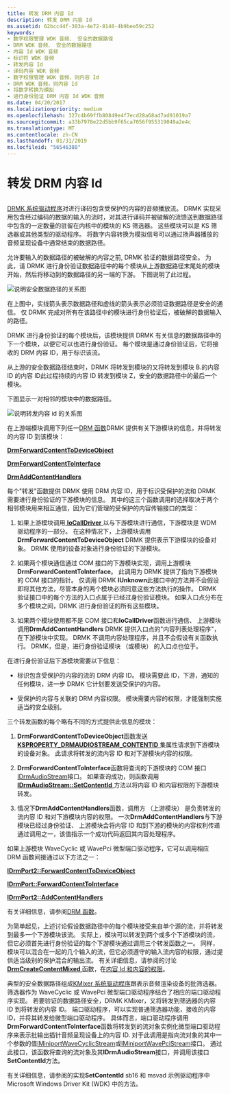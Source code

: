 ```yaml
---
title: 转发 DRM 内容 Id
description: 转发 DRM 内容 Id
ms.assetid: 62bcc44f-303a-4e72-8140-4b9bee59c252
keywords:
- 数字权限管理 WDK 音频、 安全的数据路径
- DRM WDK 音频、 安全的数据路径
- 内容 Id WDK 音频
- 标识符 WDK 音频
- 转发内容 Id
- 译码内容 WDK 音频
- 数字权限管理 WDK 音频，则内容 Id
- DRM WDK 音频，则内容 Id
- 将数字转换为模拟
- 进行身份验证 DRM 内容 Id WDK 音频
ms.date: 04/20/2017
ms.localizationpriority: medium
ms.openlocfilehash: 327c4b69ffb80849e4f7ecd28a68ad7ad91019a7
ms.sourcegitcommit: a33b7978e22d5bb9f65ca7056f955319049a2e4c
ms.translationtype: MT
ms.contentlocale: zh-CN
ms.lasthandoff: 01/31/2019
ms.locfileid: "56546388"
---
```

# <a name="forwarding-drm-content-ids"></a>转发 DRM 内容 Id


## <span id="forwarding_drm_content_ids"></span><span id="FORWARDING_DRM_CONTENT_IDS"></span>


[DRMK 系统驱动程序](kernel-mode-wdm-audio-components.md#drmk_system_driver)对进行译码包含受保护的内容的音频播放流。 DRMK 实现采用包含经过编码的数据的输入的流时，对其进行译码并被破解的流馈送到数据路径中包含的一定数量的驻留在内核中的模块的 KS 筛选器。 这些模块可以是 KS 筛选器或其他类型的驱动程序。 将数字内容转换为模拟信号可以通过扬声器播放的音频呈现设备中通常结束的数据路径。

允许要输入的数据路径的被破解的内容之前, DRMK 验证的数据路径安全。 为此，请 DRMK 进行身份验证数据路径中的每个模块从上游数据路径末尾处的模块开始，然后将移动到的数据路径的另一端的下游。 下图说明了此过程。

![说明安全数据路径的关系图](images/securepath.png)

在上图中，实线箭头表示数据路径和虚线的箭头表示必须验证数据路径是安全的通信。 仅 DRMK 完成对所有在该路径中的模块进行身份验证后，被破解的数据输入的路径。

DRMK 进行身份验证的每个模块后，该模块提供 DRMK 有关信息的数据路径中的下一个模块，以便它可以也进行身份验证。 每个模块是通过身份验证后，它将接收的 DRM 内容 ID，用于标识该流。

从上游的安全数据路径结束时，DRMK 将转发到模块的又将转发到模块 B.的内容 ID 的内容 ID此过程持续的内容 ID 转发到模块 Z，安全的数据路径中的最后一个模块。

下图显示一对相邻的模块中的数据路径。

![说明转发内容 id 的关系图](images/forwardid.png)

在上游端模块调用下列任一[DRM 函数](https://msdn.microsoft.com/library/windows/hardware/ff536356)DRMK 提供有关下游模块的信息，并将转发的内容 ID 到该模块：

[**DrmForwardContentToDeviceObject**](https://msdn.microsoft.com/library/windows/hardware/ff536351)

[**DrmForwardContentToInterface**](https://msdn.microsoft.com/library/windows/hardware/ff536353)

[**DrmAddContentHandlers**](https://msdn.microsoft.com/library/windows/hardware/ff536347)

每个"转发"函数提供 DRMK 使用 DRM 内容 ID，用于标识受保护的流和 DRMK 需要进行身份验证的下游模块的信息。 其中的这三个函数调用的选择取决于两个相邻模块用来相互通信，因为它们管理的受保护的内容传输接口的类型：

1.  如果上游模块调用[ **IoCallDriver** ](https://msdn.microsoft.com/library/windows/hardware/ff548336)以与下游模块进行通信，下游模块是 WDM 驱动程序的一部分。 在这种情况下，上游模块调用**DrmForwardContentToDeviceObject** DRMK 提供表示下游模块的设备对象。 DRMK 使用的设备对象进行身份验证的下游模块。

2.  如果两个模块通信通过 COM 接口的下游模块实现，调用上游模块**DrmForwardContentToInterface**。 此调用为 DRMK 提供了指向下游模块的 COM 接口的指针。 仅调用 DRMK **IUnknown**此接口中的方法并不会假设即将其他方法，尽管本身的两个模块必须同意这些方法执行的操作。 DRMK 验证接口中的每个方法的入口点属于已经过身份验证模块。 如果入口点分布在多个模块之间，DRMK 进行身份验证的所有这些模块。

3.  如果两个模块使用都不是 COM 接口和**IoCallDriver**函数进行通信、 上游模块调用**DrmAddContentHandlers** DRMK 提供入口点的"内容列表处理程序"，在下游模块中实现。 DRMK 不调用内容处理程序，并且不会假设有关函数执行。 DRMK，但是，进行身份验证模块 （或模块） 的入口点也位于。

在进行身份验证后下游模块需要以下信息：

-   标识包含受保护的内容的流的 DRM 内容 ID。 模块需要此 ID，下游，通知的任何模块，进一步 DRMK 它计划要发送受保护的内容。

-   受保护的内容与关联的 DRM 内容权限。 模块需要内容的权限，才能强制实施适当的安全级别。

三个转发函数的每个略有不同的方式提供此信息的模块：

1.  **DrmForwardContentToDeviceObject**函数发送[ **KSPROPERTY\_DRMAUDIOSTREAM\_CONTENTID** ](https://msdn.microsoft.com/library/windows/hardware/ff537351)集属性请求到下游模块的设备对象。 此请求将转发的流内容 ID 和对下游模块内容的权限。

2.  **DrmForwardContentToInterface**函数将查询的下游模块的 COM 接口[IDrmAudioStream](https://msdn.microsoft.com/library/windows/hardware/ff536568)接口。 如果查询成功，则函数调用[ **IDrmAudioStream::SetContentId** ](https://msdn.microsoft.com/library/windows/hardware/ff536570)方法以将内容 ID 和内容权限的下游模块转发。

3.  情况下**DrmAddContentHandlers**函数，调用方 （上游模块） 是负责转发的流内容 ID 和对下游模块内容的权限。 一次**DrmAddContentHandlers**与下游模块已经过身份验证、 上游模块会将内容 ID 和到下游的模块的内容权利传递通过调用之一，该值指示一个成功代码返回其内容处理程序。

如果上游模块 WaveCyclic 或 WavePci 微型端口驱动程序，它可以调用相应 DRM 函数间接通过以下方法之一：

[**IDrmPort2::ForwardContentToDeviceObject**](https://msdn.microsoft.com/library/windows/hardware/ff536579)

[**IDrmPort::ForwardContentToInterface**](https://msdn.microsoft.com/library/windows/hardware/ff536586)

[**IDrmPort2::AddContentHandlers**](https://msdn.microsoft.com/library/windows/hardware/ff536575)

有关详细信息，请参阅[DRM 函数](https://msdn.microsoft.com/library/windows/hardware/ff536356)。

为简单起见，上述讨论假设数据路径中的每个模块接受来自单个源的流，并将转发到最多一个下游模块该流。 实际上，模块可以转发到两个或多个下游模块的流，但它必须首先进行身份验证的每个下游模块通过调用三个转发函数之一。 同样，模块可以混合在一起的几个输入的流，但它必须遵守的输入流内容的权限，通过提供适当级别的保护混合的输出流。 有关详细信息，请参阅的讨论[ **DrmCreateContentMixed** ](https://msdn.microsoft.com/library/windows/hardware/ff536348)函数，在[内容 Id 和内容的权限](content-ids-and-content-rights.md)。

典型的安全数据路径组成[KMixer 系统驱动程序](kernel-mode-wdm-audio-components.md#kmixer_system_driver)跟表示音频渲染设备的批筛选器。 筛选器作为 WaveCyclic 或 WavePci 微型端口驱动程序结合了相应的端口驱动程序实现。 若要验证的数据路径安全，DRMK KMixer，又将转发到筛选器的内容 ID 到将转发的内容 ID。 端口驱动程序，可以实现普通筛选器功能，接收的内容 ID，并将其转发给微型端口驱动程序。 具体而言，端口驱动程序调用**DrmForwardContentToInterface**函数将转发到的流对象实例化微型端口驱动程序来表示批输出插针音频呈现设备上的内容 ID. 对于此调用是指向流对象的其中一个参数的值[IMiniportWaveCyclicStream](https://msdn.microsoft.com/library/windows/hardware/ff536715)或[IMiniportWavePciStream](https://msdn.microsoft.com/library/windows/hardware/ff536725)接口。 通过此接口，该函数将查询的流对象及其**IDrmAudioStream**接口，并调用该接口**SetContentId**方法。

有关详细信息，请参阅的实现**SetContentId** sb16 和 msvad 示例驱动程序中 Microsoft Windows Driver Kit (WDK) 中的方法。

 

 




